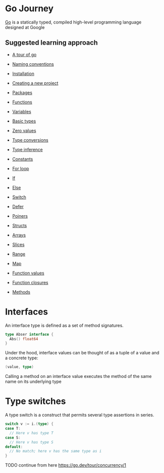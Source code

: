 # Go Journey

[Go](https://go.dev) is a statically typed, compiled high-level programming language designed at Google

## Suggested learning approach

* [A tour of go](https://go.dev/tour/welcome/1)

* [Naming conventions](naming-conventions/index.md)
* [Installation](installation/index.md)
* [Creating a new project](creating-a-new-project/index.md)
* [Packages](packages/index.md)
* [Functions](functions/index.md)
* [Variables](variables/index.md)
* [Basic types](basic-types/index.md)
* [Zero values](zero-values/index.md)
* [Type conversions](type-conversions/index.md)
* [Type inference](type-inference/index.md)
* [Constants](constants/index.md)
* [For loop](for-loop/index.md)
* [If](if/index.md)
* [Else](else/index.md)
* [Switch](switch/index.md)
* [Defer](defer/index.md)
* [Poiners](poiners/index.md)
* [Structs](structs/index.md)
* [Arrays](arrays/index.md)
* [Slices](slices/index.md)
* [Range](range/index.md)
* [Map](map/index.md)
* [Function values](function-values/index.md)
* [Function closures](function-closures/index.md)
* [Methods](methods/index.md)

# Interfaces

An interface type is defined as a set of method signatures.

```go
type Abser interface {
  Abs() float64
}
```

Under the hood, interface values can be thought of as a tuple of a value and a concrete type:

```go
(value, type)
```

Calling a method on an interface value executes the method of the same name on its underlying type

# Type switches

A type switch is a construct that permits several type assertions in series.

```go
switch v := i.(type) {
case T:
  // Here v has type T
case S:
  // Here v has type S
default:
  // No match; here v has the same type as i
}
```



































TODO continue from here https://go.dev/tour/concurrency/1

